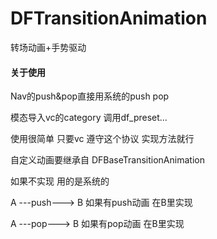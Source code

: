 # DFTransitionAnimation
转场动画+手势驱动


#### 关于使用

Nav的push&pop直接用系统的push pop

模态导入vc的category 调用df_preset...


使用很简单 只要vc 遵守<DFTransitionProtocol>这个协议 实现方法就行 

自定义动画要继承自 DFBaseTransitionAnimation

如果不实现 用的是系统的


A ---push---> B
如果有push动画 在B里实现

A ---pop---> B
如果有pop动画 在B里实现
